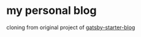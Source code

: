 # my personal blog

cloning from original project of [gatsby-starter-blog](https://jamstackthemes.dev/theme/gatsby-starter-blog/)
